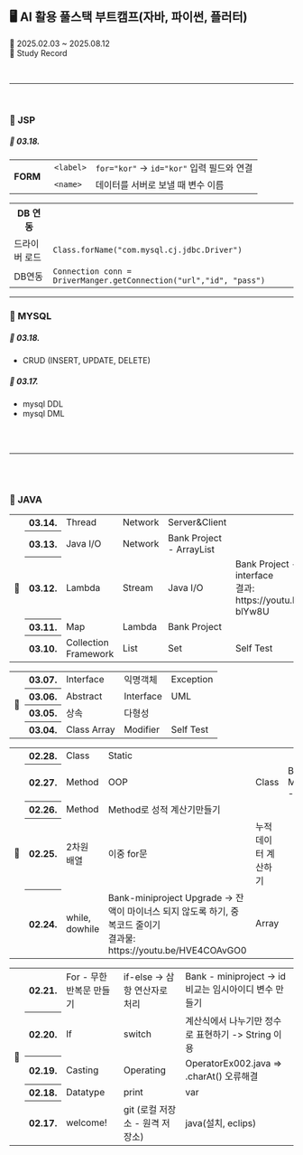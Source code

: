 ##  🖥 AI 활용 풀스택 부트캠프(자바, 파이썬, 플러터) 
📅  2025.02.03 ~ 2025.08.12  
📝  Study Record 

<br>

---

<br>

### 🎯  JSP
##### 📆 03.18.
<table>
  <tr>
    <th rowspan="3">FORM</th>
  </tr>
  <tr>
    <td> <code> &lt;label&gt</label></code></td>
    <td> <code>for="kor"</code> → <code>id="kor"</code> 입력 필드와 연결 </td>
  </tr>
  <tr>
    <td><code> &lt;name&gt; </code></td>
    <td> 데이터를 서버로 보낼 때 변수 이름</td>
  </tr>
</table>
<table>
   <tr>
      <th>DB 연동</th>
   </tr>
   <tr>
      <td>드라이버 로드</td>
      <td><code>Class.forName("com.mysql.cj.jdbc.Driver")</code></td>
   </tr>
   <tr>
      <td>DB연동</td>
      <td><code>Connection conn = DriverManger.getConnection("url","id", "pass")</code></td>
   </tr>
</table>


---

### 🎯  MYSQL
##### 📆 03.18.
- CRUD (INSERT, UPDATE, DELETE)
##### 📆 03.17.
- mysql DDL
- mysql DML



<br>
<br>

-----

<br>
<br>

### 🎯 JAVA
<table>
   <tr>
      <th rowspan="6">📆</th>
   </tr>
   <tr>
      <th> 03.14. </th>
      <td>Thread</td>
      <td>Network</td>
      <td>Server&Client</td>
      <td></td>
   </tr>
   <tr>
      <th> 03.13. </th>
      <td>Java I/O</td>
      <td>Network</td>
      <td>Bank Project - ArrayList</td>
      <td></td>
   </tr>
   <tr>
      <th> 03.12. </th>
      <td>Lambda</td>
      <td>Stream</td>
      <td> Java I/O</td>
      <td>Bank Project - interface <br>
   결과: https://youtu.be/zPJs-blYw8U</td>
   </tr>
   <tr>
      <th> 03.11.</th>
      <td>Map</td>
      <td>Lambda</td>
      <td> Bank Project </td>
      <td></td>
   </tr>
   <tr>
      <th> 03.10. </th>
      <td> Collection Framework </td>
      <td> List </td>
      <td> Set </td>
      <td>  Self Test </td>
   </tr>
</table>   
<table>
   <tr>
      <th rowspan="5">📆</th>
   </tr>
   <tr>
      <th> 03.07.</th>
      <td>Interface</td>
      <td>익명객체</td>
      <td>Exception</td>
   </tr>
   <tr>
   <th>03.06.</th>
    <td>Abstract</td>
    <td>Interface</td>
    <td>UML</td>
   </tr>
   <tr>
      <th> 03.05. </th>
      <td>상속</td>
      <td>다형성</td>
      <td></td>
   </tr>
   <tr>
      <th>03.04.</th>
      <td>Class Array</td>
      <td>Modifier</td>
      <td>Self Test</td>
   </tr>
</table>
<table>
   <tr>
      <th rowspan="6">📆</th>
   </tr>
    <tr>
      <th>02.28.</th>
      <td>Class</td>
      <td>Static</td>
      <td></td>
      <td></td>
   </tr>
   <tr>
      <th>02.27.</th>
      <td>Method</td>
      <td>OOP</td>
      <td>Class</td>
      <td>Bank MiniProject - version3</td>
   </tr>
     <tr>
      <th>02.26.</th>
      <td>Method</td>
      <td>Method로 성적 계산기만들기</td>
      <td></td>
      <td></td>
   </tr>
    <tr>
      <th>02.25.</th>
      <td>2차원 배열</td>
      <td>이중 for문</td>
      <td>누적 데이터 계산하기</td>
      <td></td>
   </tr>
   <tr>
      <th>02.24.</th>
      <td>while, dowhile</td>
      <td> Bank-miniproject Upgrade -> 잔액이 마이너스 되지 않도록 하기, 중복코드 줄이기<br></bt>결과물: https://youtu.be/HVE4COAvGO0</td>
      <td>Array</td>
      <td></td>
   </tr>
</table>   
<table>
   <tr>
      <th rowspan="6">📆</th>
   </tr>
   <tr>
      <th>02.21.</th>
      <td>For - 무한 반복문 만들기</td>
      <td>if-else -> 삼항 연산자로 처리</td>
      <td>Bank - miniproject -> id 비교는 임시아이디 변수 만들기</td>
   </tr>
   <tr>
      <th>02.20. </th>
      <td>If</td>
      <td>switch</td>
      <td>계산식에서 나누기만 정수로 표현하기 -> String 이용</td>
   </tr>
   <tr>
   <th>02.19. </th>
    <td>Casting</td>
    <td>Operating</td>
    <td>OperatorEx002.java => .charAt() 오류해결</td>
   </tr>
   <tr>
      <th>02.18. </th>
      <td>Datatype</td>
      <td>print</td>
      <td>var</td>
   </tr>
   <tr>
      <th>02.17. </th>
      <td>welcome!</td>
      <td>git (로컬 저장소 - 원격 저장소)</td>
      <td>java(설치, eclips)</td>
   </tr>
</table>
